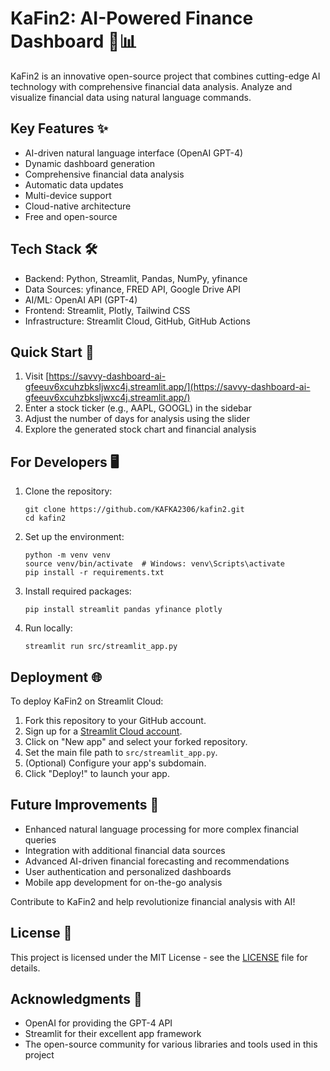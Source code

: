 # KaFin2: AI-Powered Finance Dashboard 🤖📊

KaFin2 is an innovative open-source project that combines cutting-edge AI technology with comprehensive financial data analysis. Analyze and visualize financial data using natural language commands.

## Key Features ✨

- AI-driven natural language interface (OpenAI GPT-4)
- Dynamic dashboard generation
- Comprehensive financial data analysis
- Automatic data updates
- Multi-device support
- Cloud-native architecture
- Free and open-source

## Tech Stack 🛠

- Backend: Python, Streamlit, Pandas, NumPy, yfinance
- Data Sources: yfinance, FRED API, Google Drive API
- AI/ML: OpenAI API (GPT-4)
- Frontend: Streamlit, Plotly, Tailwind CSS
- Infrastructure: Streamlit Cloud, GitHub, GitHub Actions

## Quick Start 🚀

1. Visit [https://savvy-dashboard-ai-gfeeuv6xcuhzbksljwxc4j.streamlit.app/](https://savvy-dashboard-ai-gfeeuv6xcuhzbksljwxc4j.streamlit.app/)
2. Enter a stock ticker (e.g., AAPL, GOOGL) in the sidebar
3. Adjust the number of days for analysis using the slider
4. Explore the generated stock chart and financial analysis

## For Developers 🖥

1. Clone the repository:
   ```
   git clone https://github.com/KAFKA2306/kafin2.git
   cd kafin2
   ```

2. Set up the environment:
   ```
   python -m venv venv
   source venv/bin/activate  # Windows: venv\Scripts\activate
   pip install -r requirements.txt
   ```

3. Install required packages:
   ```
   pip install streamlit pandas yfinance plotly
   ```

4. Run locally:
   ```
   streamlit run src/streamlit_app.py
   ```

## Deployment 🌐

To deploy KaFin2 on Streamlit Cloud:

1. Fork this repository to your GitHub account.
2. Sign up for a [Streamlit Cloud account](https://streamlit.io/cloud).
3. Click on "New app" and select your forked repository.
4. Set the main file path to `src/streamlit_app.py`.
5. (Optional) Configure your app's subdomain.
6. Click "Deploy!" to launch your app.

## Future Improvements 🚀

- Enhanced natural language processing for more complex financial queries
- Integration with additional financial data sources
- Advanced AI-driven financial forecasting and recommendations
- User authentication and personalized dashboards
- Mobile app development for on-the-go analysis

Contribute to KaFin2 and help revolutionize financial analysis with AI!

## License 📄

This project is licensed under the MIT License - see the [LICENSE](LICENSE) file for details.

## Acknowledgments 🙏

- OpenAI for providing the GPT-4 API
- Streamlit for their excellent app framework
- The open-source community for various libraries and tools used in this project
